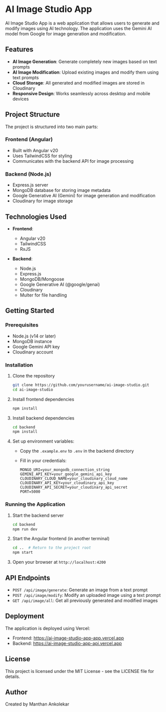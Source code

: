 # AI Image Studio App

AI Image Studio App is a web application that allows users to generate and modify images using AI technology. The application uses the Gemini AI model from Google for image generation and modification.

## Features

- **AI Image Generation**: Generate completely new images based on text prompts
- **AI Image Modification**: Upload existing images and modify them using text prompts
- **Cloud Storage**: All generated and modified images are stored in Cloudinary
- **Responsive Design**: Works seamlessly across desktop and mobile devices

## Project Structure

The project is structured into two main parts:

### Frontend (Angular)

- Built with Angular v20
- Uses TailwindCSS for styling
- Communicates with the backend API for image processing

### Backend (Node.js)

- Express.js server
- MongoDB database for storing image metadata
- Google Generative AI (Gemini) for image generation and modification
- Cloudinary for image storage

## Technologies Used

- **Frontend**:
  - Angular v20
  - TailwindCSS
  - RxJS
  
- **Backend**:
  - Node.js
  - Express.js
  - MongoDB/Mongoose
  - Google Generative AI (@google/genai)
  - Cloudinary
  - Multer for file handling

## Getting Started

### Prerequisites

- Node.js (v14 or later)
- MongoDB instance
- Google Gemini API key
- Cloudinary account

### Installation

1. Clone the repository

   ```bash
   git clone https://github.com/yourusername/ai-image-studio.git
   cd ai-image-studio
   ```

2. Install frontend dependencies

   ```bash
   npm install
   ```

3. Install backend dependencies

   ```bash
   cd backend
   npm install
   ```

4. Set up environment variables:
   - Copy the `.example.env` to `.env` in the backend directory
   - Fill in your credentials:

     ```env
     MONGO_URI=your_mongodb_connection_string
     GEMINI_API_KEY=your_google_gemini_api_key
     CLOUDINARY_CLOUD_NAME=your_cloudinary_cloud_name
     CLOUDINARY_API_KEY=your_cloudinary_api_key
     CLOUDINARY_API_SECRET=your_cloudinary_api_secret
     PORT=5000
     ```

### Running the Application

1. Start the backend server

   ```bash
   cd backend
   npm run dev
   ```

2. Start the Angular frontend (in another terminal)

   ```bash
   cd ..  # Return to the project root
   npm start
   ```

3. Open your browser at `http://localhost:4200`

## API Endpoints

- `POST /api/image/generate`: Generate an image from a text prompt
- `POST /api/image/modify`: Modify an uploaded image using a text prompt
- `GET /api/image/all`: Get all previously generated and modified images

## Deployment

The application is deployed using Vercel:

- Frontend: <https://ai-image-studio-app-app.vercel.app>
- Backend: <https://ai-image-studio-app-api.vercel.app>

## License

This project is licensed under the MIT License - see the LICENSE file for details.

## Author

Created by Manthan Ankolekar
